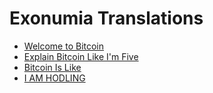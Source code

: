# Exonumia Translations

<LanguageDropdown/>

- [Welcome to Bitcoin](/)
- [Explain Bitcoin Like I'm Five](/explain-bitcoin-like-im-five)
- [Bitcoin Is Like](/bitcoin-is-like)
- [I AM HODLING](/i-am-hodling)
